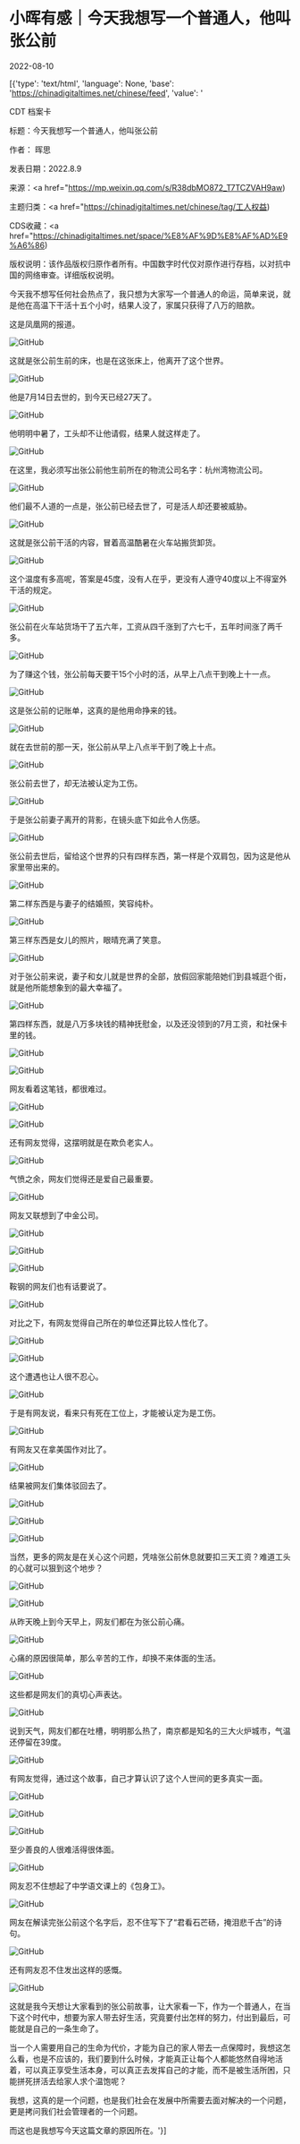 # 小晖有感｜今天我想写一个普通人，他叫张公前

2022-08-10

[{'type': 'text/html', 'language': None, 'base': 'https://chinadigitaltimes.net/chinese/feed', 'value': '

CDT 档案卡

标题：今天我想写一个普通人，他叫张公前

作者： 晖思

发表日期：2022.8.9

来源：<a href="https://mp.weixin.qq.com/s/R38dbMO872_T7TCZVAH9aw)

主题归类：<a href="https://chinadigitaltimes.net/chinese/tag/工人权益)

CDS收藏：<a href="https://chinadigitaltimes.net/space/%E8%AF%9D%E8%AF%AD%E9%A6%86)

版权说明：该作品版权归原作者所有。中国数字时代仅对原作进行存档，以对抗中国的网络审查。详细版权说明。





今天我不想写任何社会热点了，我只想为大家写一个普通人的命运，简单来说，就是他在高温下干活十五个小时，结果人没了，家属只获得了八万的赔款。

这是凤凰网的报道。

![GitHub](https://chinadigitaltimes.net/chinese/files/2022/08/post-685562-62f42b33244f2.png)

这就是张公前生前的床，也是在这张床上，他离开了这个世界。

![GitHub](https://chinadigitaltimes.net/chinese/files/2022/08/post-685562-62f42b333bf58.png)

他是7月14日去世的，到今天已经27天了。

![GitHub](https://chinadigitaltimes.net/chinese/files/2022/08/post-685562-62f42b33454d9.png)

他明明中暑了，工头却不让他请假，结果人就这样走了。

![GitHub](https://chinadigitaltimes.net/chinese/files/2022/08/post-685562-62f42b334e26a.png)

在这里，我必须写出张公前他生前所在的物流公司名字：杭州湾物流公司。

![GitHub](https://chinadigitaltimes.net/chinese/files/2022/08/post-685562-62f42b3359393.png)

他们最不人道的一点是，张公前已经去世了，可是活人却还要被威胁。

![GitHub](https://chinadigitaltimes.net/chinese/files/2022/08/post-685562-62f42b33674be.png)

这就是张公前干活的内容，冒着高温酷暑在火车站搬货卸货。

![GitHub](https://chinadigitaltimes.net/chinese/files/2022/08/post-685562-62f42b337ace4.png)

这个温度有多高呢，答案是45度，没有人在乎，更没有人遵守40度以上不得室外干活的规定。

![GitHub](https://chinadigitaltimes.net/chinese/files/2022/08/post-685562-62f42b3392cbf.png)

张公前在火车站货场干了五六年，工资从四千涨到了六七千，五年时间涨了两千多。

![GitHub](https://chinadigitaltimes.net/chinese/files/2022/08/post-685562-62f42b339bdae.png)

为了赚这个钱，张公前每天要干15个小时的活，从早上八点干到晚上十一点。

![GitHub](https://chinadigitaltimes.net/chinese/files/2022/08/post-685562-62f42b33a4298.png)

这是张公前的记账单，这真的是他用命挣来的钱。

![GitHub](https://chinadigitaltimes.net/chinese/files/2022/08/post-685562-62f42b33b844c.png)

就在去世前的那一天，张公前从早上八点半干到了晚上十点。

![GitHub](https://chinadigitaltimes.net/chinese/files/2022/08/post-685562-62f42b33c114d.png)

张公前去世了，却无法被认定为工伤。

![GitHub](https://chinadigitaltimes.net/chinese/files/2022/08/post-685562-62f42b33c9c3c.png)

于是张公前妻子离开的背影，在镜头底下如此令人伤感。

![GitHub](https://chinadigitaltimes.net/chinese/files/2022/08/post-685562-62f42b33e0efc.png)

张公前去世后，留给这个世界的只有四样东西，第一样是个双肩包，因为这是他从家里带出来的。

![GitHub](https://chinadigitaltimes.net/chinese/files/2022/08/post-685562-62f42b3406017.png)

第二样东西是与妻子的结婚照，笑容纯朴。

![GitHub](https://chinadigitaltimes.net/chinese/files/2022/08/post-685562-62f42b3418f23.png)

第三样东西是女儿的照片，眼晴充满了笑意。

![GitHub](https://chinadigitaltimes.net/chinese/files/2022/08/post-685562-62f42b34314ee.png)

对于张公前来说，妻子和女儿就是世界的全部，放假回家能陪她们到县城逛个街，就是他所能想象到的最大幸福了。

![GitHub](https://chinadigitaltimes.net/chinese/files/2022/08/post-685562-62f42b343ac52.png)

第四样东西，就是八万多块钱的精神抚慰金，以及还没领到的7月工资，和社保卡里的钱。

![GitHub](https://chinadigitaltimes.net/chinese/files/2022/08/post-685562-62f42b34443ea.png)

![GitHub](https://chinadigitaltimes.net/chinese/files/2022/08/post-685562-62f42b344c41b.png)

网友看着这笔钱，都很难过。

![GitHub](https://chinadigitaltimes.net/chinese/files/2022/08/post-685562-62f42b3468b00.png)

![GitHub](https://chinadigitaltimes.net/chinese/files/2022/08/post-685562-62f42b3473fcc.png)

还有网友觉得，这摆明就是在欺负老实人。

![GitHub](https://chinadigitaltimes.net/chinese/files/2022/08/post-685562-62f42b347bf68.png)

气愤之余，网友们觉得还是爱自己最重要。

![GitHub](https://chinadigitaltimes.net/chinese/files/2022/08/post-685562-62f42b3483e28.png)

网友又联想到了中金公司。

![GitHub](https://chinadigitaltimes.net/chinese/files/2022/08/post-685562-62f42b348cd19.png)

![GitHub](https://chinadigitaltimes.net/chinese/files/2022/08/post-685562-62f42b3495ad1.png)

![GitHub](https://chinadigitaltimes.net/chinese/files/2022/08/post-685562-62f42b349e31d.png)

鞍钢的网友们也有话要说了。

![GitHub](https://chinadigitaltimes.net/chinese/files/2022/08/post-685562-62f42b34a74f9.png)

对比之下，有网友觉得自己所在的单位还算比较人性化了。

![GitHub](https://chinadigitaltimes.net/chinese/files/2022/08/post-685562-62f42b34b08d4.png)

![GitHub](https://chinadigitaltimes.net/chinese/files/2022/08/post-685562-62f42b34bdaa2.png)

这个遭遇也让人很不忍心。

![GitHub](https://chinadigitaltimes.net/chinese/files/2022/08/post-685562-62f42b34c8434.png)

于是有网友说，看来只有死在工位上，才能被认定为是工伤。

![GitHub](https://chinadigitaltimes.net/chinese/files/2022/08/post-685562-62f42b34d1d73.png)

有网友又在拿美国作对比了。

![GitHub](https://chinadigitaltimes.net/chinese/files/2022/08/post-685562-62f42b34dc9f6.png)

结果被网友们集体驳回去了。

![GitHub](https://chinadigitaltimes.net/chinese/files/2022/08/post-685562-62f42b34eb868.png)

![GitHub](https://chinadigitaltimes.net/chinese/files/2022/08/post-685562-62f42b3501937.png)

![GitHub](https://chinadigitaltimes.net/chinese/files/2022/08/post-685562-62f42b350bd47.png)

当然，更多的网友是在关心这个问题，凭啥张公前休息就要扣三天工资？难道工头的心就可以狠到这个地步？

![GitHub](https://chinadigitaltimes.net/chinese/files/2022/08/post-685562-62f42b351ae1a.png)

![GitHub](https://chinadigitaltimes.net/chinese/files/2022/08/post-685562-62f42b3529d99.png)

从昨天晚上到今天早上，网友们都在为张公前心痛。

![GitHub](https://chinadigitaltimes.net/chinese/files/2022/08/post-685562-62f42b353b9d7.png)

心痛的原因很简单，那么辛苦的工作，却换不来体面的生活。

![GitHub](https://chinadigitaltimes.net/chinese/files/2022/08/post-685562-62f42b3544acf.png)

这些都是网友们的真切心声表达。

![GitHub](https://chinadigitaltimes.net/chinese/files/2022/08/post-685562-62f42b35509db.png)

说到天气，网友们都在吐槽，明明那么热了，南京都是知名的三大火炉城市，气温还停留在39度。

![GitHub](https://chinadigitaltimes.net/chinese/files/2022/08/post-685562-62f42b355e18a.png)

有网友觉得，通过这个故事，自己才算认识了这个人世间的更多真实一面。

![GitHub](https://chinadigitaltimes.net/chinese/files/2022/08/post-685562-62f42b356997b.png)

![GitHub](https://chinadigitaltimes.net/chinese/files/2022/08/post-685562-62f42b3572cb2.png)

![GitHub](https://chinadigitaltimes.net/chinese/files/2022/08/post-685562-62f42b357a455.png)

至少善良的人很难活得很体面。

![GitHub](https://chinadigitaltimes.net/chinese/files/2022/08/post-685562-62f42b35846f3.png)

网友忍不住想起了中学语文课上的《包身工》。

![GitHub](https://chinadigitaltimes.net/chinese/files/2022/08/post-685562-62f42b358c1d1.png)

网友在解读完张公前这个名字后，忍不住写下了“君看石芒砀，掩泪悲千古”的诗句。

![GitHub](https://chinadigitaltimes.net/chinese/files/2022/08/post-685562-62f42b3599bde.png)

还有网友忍不住发出这样的感慨。

![GitHub](https://chinadigitaltimes.net/chinese/files/2022/08/post-685562-62f42b35a436e.png)

这就是我今天想让大家看到的张公前故事，让大家看一下，作为一个普通人，在当下这个时代中，想要为家人带去好生活，究竟要付出怎样的努力，付出到最后，可能就是自己的一条生命了。

当一个人需要用自己的生命为代价，才能为自己的家人带去一点保障时，我想这怎么看，也是不应该的，我们要到什么时候，才能真正让每个人都能悠然自得地活着，可以真正享受生活本身，可以真正去发挥自己的才能，而不是被生活所困，只能拼死拼活去给家人求个温饱呢？

我想，这真的是一个问题，也是我们社会在发展中所需要去面对解决的一个问题，更是拷问我们社会管理者的一个问题。

而这也是我想写今天这篇文章的原因所在。'}]